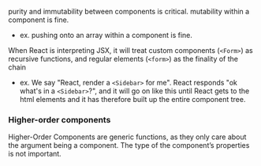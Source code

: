 
purity and immutability between components is critical. mutability within a component is fine.
- ex. pushing onto an array within a component is fine.

When React is interpreting JSX, it will treat custom components (`<Form>`) as recursive functions, and regular elements (`<form>`) as the finality of the chain
- ex. We say "React, render a `<Sidebar>` for me". React responds "ok what's in a `<Sidebar>`?", and it will go on like this until React gets to the html elements and it has therefore built up the entire component tree.

### Higher-order components
Higher-Order Components are generic functions, as they only care about the argument being a component. The type of the component’s properties is not important.
